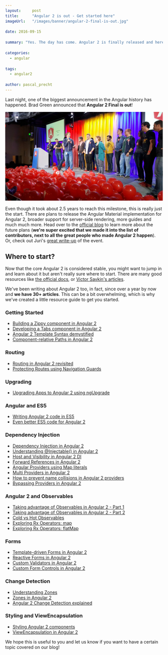 ```yaml
---
layout:     post
title:      "Angular 2 is out - Get started here"
imageUrl:   "/images/banner/angular-2-final-is-out.jpg"

date: 2016-09-15

summary: "Yes. The day has come. Angular 2 is finally released and here's how to get started."

categories:
  - angular

tags:
  - angular2

author: pascal_precht
---
```


Last night, one of the biggest announcement in the Angular history has happened. Brad Green announced that **Angular 2 Final is out**!

<img src="/images/a2-final-announcement.jpg" alt="Brad Green announcing Angular 2 final">

Even though it took about 2.5 years to reach this milestone, this is really just the start. There are plans to release the Angular Material implementation for Angular 2, broader support for server-side rendering, more guides and much much more. Head over to the [official blog](https://angularjs.blogspot.de/2016/09/angular2-final.html) to learn more about the future plans (**we're super excited that we made it into the list of contributors, next to all the great people who made Angular 2 happen**). Or, check out Juri's [great write-up](http://juristr.com/blog/2016/09/ng2-released/) of the event.

## Where to start?

Now that the core Angular 2 is considered stable, you might want to jump in and learn about it but aren't really sure where to start. There are many good resources like [the official docs](https://angular.io/docs/ts/latest/), or [Victor Savkin's articles](https://vsavkin.com/).

We've been writing about Angular 2 too, in fact, since over a year by now and **we have 30+ articles**. This can be a bit overwhelming, which is why we've created a little resource guide to get you started.

### Getting Started

- [Building a Zippy component in Angular 2](/angular/2015/03/27/building-a-zippy-component-in-angular-2.html)
- [Developing a Tabs component in Angular 2](/angular/2015/04/09/developing-a-tabs-component-in-angular-2.html)
- [Angular 2 Template Syntax demystified](/angular/2015/08/11/angular-2-template-syntax-demystified-part-1.html)
- [Component-relative Paths in Angular 2](/angular/2016/06/08/component-relative-paths-in-angular-2.html)

### Routing

- [Routing in Angular 2 revisited](/angular/2016/06/14/routing-in-angular-2-revisited.html)
- [Protecting Routes using Navigation Guards](/angular/2016/07/18/guards-in-angular-2.html)

### Upgrading

- [Upgrading Apps to Angular 2 using ngUpgrade](/angular/2015/10/24/upgrading-apps-to-angular-2-using-ngupgrade.html)

### Angular and ES5

- [Writing Angular 2 code in ES5](/angular/2015/05/09/writing-angular-2-code-in-es5.html)
- [Even better ES5 code for Angular 2](/angular/2015/07/06/even-better-es5-code-for-angular-2.html)

### Dependency Injection

- [Dependency Injection in Angular 2](/angular/2015/05/18/dependency-injection-in-angular-2.html)
- [Understanding @Injectable() in Angular 2](/angular/2015/09/17/resolve-service-dependencies-in-angular-2.html)
- [Host and Visibility in Angular 2 DI](/angular/2015/08/20/host-and-visibility-in-angular-2-dependency-injection.html)
- [Forward References in Angular 2](/angular/2015/09/03/forward-references-in-angular-2.html)
- [Angular Providers using Map literals](/angular/2016/05/13/angular-2-providers-using-map-literals.html)
- [Multi Providers in Angular 2](/angular2/2015/11/23/multi-providers-in-angular-2.html)
- [How to prevent name collisions in Angular 2 providers](/angular/2016/05/23/opaque-tokens-in-angular-2.html)
- [Bypassing Providers in Angular 2](/angular/2016/09/14/bypassing-providers-in-angular-2.html)

### Angular 2 and Observables

- [Taking advantage of Observables in Angular 2 - Part 1](/angular/2016/01/06/taking-advantage-of-observables-in-angular2.html)
- [Taking advantage of Observables in Angular 2 - Part 2](/angular/2016/01/07/taking-advantage-of-observables-in-angular2-pt2.html)
- [Cold vs Hot Observables](/angular/2016/06/16/cold-vs-hot-observables.html)
- [Exploring Rx Operators: map](/angular/2016/05/16/exploring-rx-operators-map.html)
- [Exploring Rx Operators: flatMap](/rx/2016/08/01/exploring-rx-operators-flatmap.html)

### Forms

- [Template-driven Forms in Angular 2](/angular/2016/03/21/template-driven-forms-in-angular-2.html)
- [Reactive Forms in Angular 2](/angular/2016/06/22/model-driven-forms-in-angular-2.html)
- [Custom Validators in Angular 2](/angular/2016/03/14/custom-validators-in-angular-2.html)
- [Custom Form Controls in Angular 2](/angular/2016/07/27/custom-form-controls-in-angular-2.html)

### Change Detection

- [Understanding Zones](/angular/2016/01/22/understanding-zones.html)
- [Zones in Angular 2](/angular/2016/02/01/zones-in-angular-2.html)
- [Angular 2 Change Detection explained](/angular/2016/02/22/angular-2-change-detection-explained.html)

### Styling and ViewEncapsulation

- [Styling Angular 2 components](/angular/2015/06/25/styling-angular-2-components.html)
- [ViewEncapsulation in Angular 2](/angular/2015/06/29/shadow-dom-strategies-in-angular2.html)

We hope this is useful to you and let us know if you want to have a certain topic covered on our blog!
